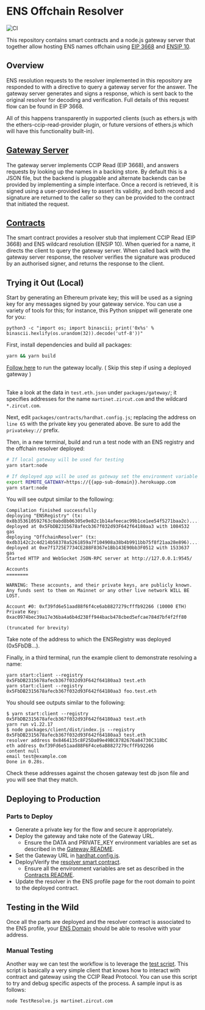 # ENS Offchain Resolver

![CI](https://github.com/ensdomains/offchain-resolver/actions/workflows/main.yml/badge.svg)

This repository contains smart contracts and a node.js gateway server that together allow hosting ENS names offchain using [EIP 3668](https://eips.ethereum.org/EIPS/eip-3668) and [ENSIP 10](https://docs.ens.domains/ens-improvement-proposals/ensip-10-wildcard-resolution).

## Overview

ENS resolution requests to the resolver implemented in this repository are responded to with a directive to query a gateway server for the answer. The gateway server generates and signs a response, which is sent back to the original resolver for decoding and verification. Full details of this request flow can be found in EIP 3668.

All of this happens transparently in supported clients (such as ethers.js with the ethers-ccip-read-provider plugin, or future versions of ethers.js which will have this functionality built-in).

## [Gateway Server](packages/gateway)

The gateway server implements CCIP Read (EIP 3668), and answers requests by looking up the names in a backing store. By default this is a JSON file, but the backend is pluggable and alternate backends can be provided by implementing a simple interface. Once a record is retrieved, it is signed using a user-provided key to assert its validity, and both record and signature are returned to the caller so they can be provided to the contract that initiated the request.

## [Contracts](packages/contracts)

The smart contract provides a resolver stub that implement CCIP Read (EIP 3668) and ENS wildcard resolution (ENSIP 10). When queried for a name, it directs the client to query the gateway server. When called back with the gateway server response, the resolver verifies the signature was produced by an authorised signer, and returns the response to the client.

## Trying it Out (Local)

Start by generating an Ethereum private key; this will be used as a signing key for any messages signed by your gateway service. You can use a variety of tools for this; for instance, this Python snippet will generate one for you:

```
python3 -c "import os; import binascii; print('0x%s' % binascii.hexlify(os.urandom(32)).decode('utf-8'))"
```

First, install dependencies and build all packages:

```bash
yarn && yarn build
```

[Follow here](https://github.com/ensdomains/offchain-resolver/blob/main/packages/gateway/README.md) to run the gateway locally. ( Skip this step if using a deployed gateway )
<br/><br/>

Take a look at the data in `test.eth.json` under `packages/gateway/`; it specifies addresses for the name `martinet.zircut.com` and the wildcard `*.zircut.com`.

Next, edit `packages/contracts/hardhat.config.js`; replacing the address on `line 65` with the private key you generated above. Be sure to add the `privatekey://` prefix.

Then, in a new terminal, build and run a test node with an ENS registry and the offchain resolver deployed:

```bash
# If local gateway will be used for testing
yarn start:node

# If deployed app will be used as gateway set the environment variable for the contracts to use
export REMOTE_GATEWAY=https://{{app-sub-domain}}.herokuapp.com
yarn start:node
```

You will see output similar to the following:

```
Compilation finished successfully
deploying "ENSRegistry" (tx: 0x8b353610592763c0abd8b06305e9e82c1b14afeecac99b1ce1ee54f5271baa2c)...: deployed at 0x5FbDB2315678afecb367f032d93F642f64180aa3 with 1084532 gas
deploying "OffchainResolver" (tx: 0xdb3142c2c4d214b58378a5261859a7f104908a38b4b9911bb75f8f21aa28e896)...: deployed at 0xe7f1725E7734CE288F8367e1Bb143E90bb3F0512 with 1533637 gas
Started HTTP and WebSocket JSON-RPC server at http://127.0.0.1:9545/

Accounts
========

WARNING: These accounts, and their private keys, are publicly known.
Any funds sent to them on Mainnet or any other live network WILL BE LOST.

Account #0: 0xf39fd6e51aad88f6f4ce6ab8827279cfffb92266 (10000 ETH)
Private Key: 0xac0974bec39a17e36ba4a6b4d238ff944bacb478cbed5efcae784d7bf4f2ff80

(truncated for brevity)
```

Take note of the address to which the ENSRegistry was deployed (0x5FbDB...).

Finally, in a third terminal, run the example client to demonstrate resolving a name:

```
yarn start:client --registry 0x5FbDB2315678afecb367f032d93F642f64180aa3 test.eth
yarn start:client --registry 0x5FbDB2315678afecb367f032d93F642f64180aa3 foo.test.eth
```

You should see outputs similar to the following:

```
$ yarn start:client --registry 0x5FbDB2315678afecb367f032d93F642f64180aa3 test.eth
yarn run v1.22.17
$ node packages/client/dist/index.js --registry 0x5FbDB2315678afecb367f032d93F642f64180aa3 test.eth
resolver address 0x8464135c8F25Da09e49BC8782676a84730C318bC
eth address 0xf39Fd6e51aad88F6F4ce6aB8827279cffFb92266
content null
email test@example.com
Done in 0.28s.
```

Check these addresses against the chosen gateway test db json file and you will see that they match.

## Deploying to Production

### Parts to Deploy

- Generate a private key for the flow and secure it appropriately.
- Deploy the gateway and take note of the Gateway URL.
  - Ensure the DATA and PRIVATE_KEY environment variables are set as described in the [Gateway README](packages/gateway/README.md).
- Set the Gateway URL in [hardhat.config.js](packages/contracts/hardhat.config.js).
- Deploy/Verify the [resolver smart contract](packages/contracts).
  - Ensure all the environment variables are set as described in the [Contracts README](packages/contracts/README.md).
- Update the resolver in the ENS profile page for the root domain to point to the deployed contract.

## Testing in the Wild

Once all the parts are deployed and the resolver contract is associated to the ENS profile, your [ENS Domain](https://app.ens.domains/) should be able to resolve with your address.

### Manual Testing

Another way we can test the workflow is to leverage the [test script](packages/contracts/postDeploymentTest/TestResolve.js). This script is basically a very simple client that 
knows how to interact with contract and gateway using the CCIP Read Protocol. You can use this script to try and debug specific aspects of the process. A sample input is as follows:

```
node TestResolve.js martinet.zircut.com
```